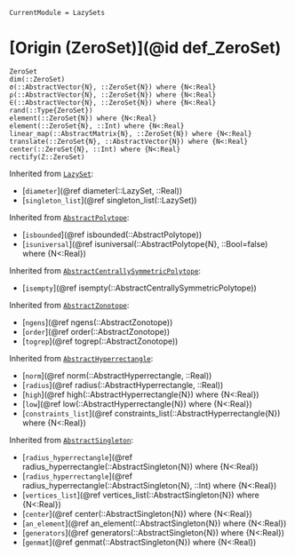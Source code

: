 ```@meta
CurrentModule = LazySets
```

# [Origin (ZeroSet)](@id def_ZeroSet)

```@docs
ZeroSet
dim(::ZeroSet)
σ(::AbstractVector{N}, ::ZeroSet{N}) where {N<:Real}
ρ(::AbstractVector{N}, ::ZeroSet{N}) where {N<:Real}
∈(::AbstractVector{N}, ::ZeroSet{N}) where {N<:Real}
rand(::Type{ZeroSet})
element(::ZeroSet{N}) where {N<:Real}
element(::ZeroSet{N}, ::Int) where {N<:Real}
linear_map(::AbstractMatrix{N}, ::ZeroSet{N}) where {N<:Real}
translate(::ZeroSet{N}, ::AbstractVector{N}) where {N<:Real}
center(::ZeroSet{N}, ::Int) where {N<:Real}
rectify(Z::ZeroSet)
```
Inherited from [`LazySet`](@ref):
* [`diameter`](@ref diameter(::LazySet, ::Real))
* [`singleton_list`](@ref singleton_list(::LazySet))

Inherited from [`AbstractPolytope`](@ref):
* [`isbounded`](@ref isbounded(::AbstractPolytope))
* [`isuniversal`](@ref isuniversal(::AbstractPolytope{N}, ::Bool=false) where {N<:Real})

Inherited from [`AbstractCentrallySymmetricPolytope`](@ref):
* [`isempty`](@ref isempty(::AbstractCentrallySymmetricPolytope))

Inherited from [`AbstractZonotope`](@ref):
* [`ngens`](@ref ngens(::AbstractZonotope))
* [`order`](@ref order(::AbstractZonotope))
* [`togrep`](@ref togrep(::AbstractZonotope))

Inherited from [`AbstractHyperrectangle`](@ref):
* [`norm`](@ref norm(::AbstractHyperrectangle, ::Real))
* [`radius`](@ref radius(::AbstractHyperrectangle, ::Real))
* [`high`](@ref high(::AbstractHyperrectangle{N}) where {N<:Real})
* [`low`](@ref low(::AbstractHyperrectangle{N}) where {N<:Real})
* [`constraints_list`](@ref constraints_list(::AbstractHyperrectangle{N}) where {N<:Real})

Inherited from [`AbstractSingleton`](@ref):
* [`radius_hyperrectangle`](@ref radius_hyperrectangle(::AbstractSingleton{N}) where {N<:Real})
* [`radius_hyperrectangle`](@ref radius_hyperrectangle(::AbstractSingleton{N}, ::Int) where {N<:Real})
* [`vertices_list`](@ref vertices_list(::AbstractSingleton{N}) where {N<:Real})
* [`center`](@ref center(::AbstractSingleton{N}) where {N<:Real})
* [`an_element`](@ref an_element(::AbstractSingleton{N}) where {N<:Real})
* [`generators`](@ref generators(::AbstractSingleton{N}) where {N<:Real})
* [`genmat`](@ref genmat(::AbstractSingleton{N}) where {N<:Real})
